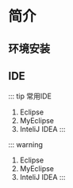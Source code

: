 <!-- ---
sidebar: auto
--- -->
# 简介

## 环境安装

## IDE
::: tip 常用IDE
  1. Eclipse
  2. MyEclipse
  3. InteliJ IDEA
:::

::: warning
  1. Eclipse
  2. MyEclipse
  3. InteliJ IDEA
:::


